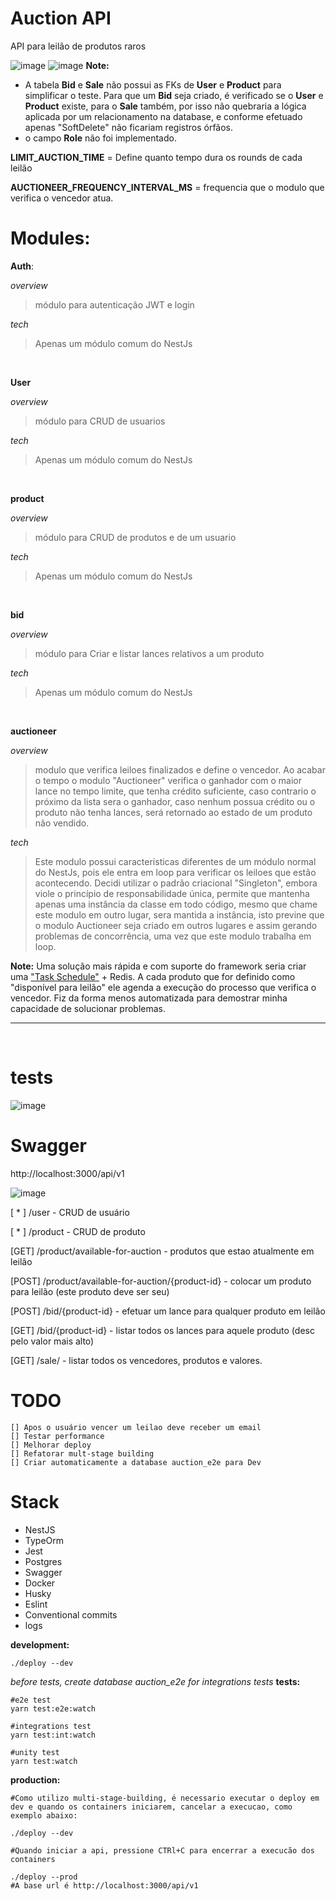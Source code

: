 
# Auction API
API para leilão de produtos raros

![image](https://user-images.githubusercontent.com/5104527/209767168-651184c8-8639-4db8-bfac-f0a64921cb56.png)
![image](https://user-images.githubusercontent.com/5104527/209913368-630369e2-85ee-4a51-af77-98c4fe2c5664.png)
**Note:**
- A tabela **Bid** e **Sale** não possui as FKs de **User** e **Product** para simplificar o teste.
Para que um **Bid** seja criado, é verificado se o **User** e **Product** existe, para o **Sale** também, por isso não quebraria a lógica aplicada por um relacionamento na database, e conforme efetuado apenas "SoftDelete" não ficariam registros órfãos.
- o campo **Role** não foi implementado.

**LIMIT_AUCTION_TIME** = Define quanto tempo dura os rounds de cada leilão

**AUCTIONEER_FREQUENCY_INTERVAL_MS** = frequencia que o modulo que verifica o vencedor atua.

# Modules:

**Auth**:

*overview*
> módulo para autenticação JWT e login

*tech*
> Apenas um módulo comum do NestJs

<br/>

**User**

*overview*
> módulo para CRUD de usuarios

*tech*
> Apenas um módulo comum do NestJs

<br/>

**product**

*overview*
> módulo para CRUD de produtos e de um usuario

*tech*
> Apenas um módulo comum do NestJs

<br/>

**bid**

*overview*
>  módulo para Criar e listar lances relativos a um produto

*tech*
> Apenas um módulo comum do NestJs

<br/>

**auctioneer**

*overview*

> modulo que verifica leiloes finalizados e define o vencedor.
> Ao acabar o tempo o modulo "Auctioneer" verifica o ganhador com o maior lance no tempo limite, que tenha crédito suficiente, caso contrario o próximo da lista sera o ganhador, caso nenhum possua crédito ou o produto não tenha lances, será retornado ao estado de um produto não vendido. 

*tech*

> Este modulo possui características diferentes de um módulo normal do NestJs, pois ele entra em loop para verificar os leiloes que estão acontecendo.
Decidi utilizar o padrão criacional "Singleton", embora viole o princípio de responsabilidade única, permite que mantenha apenas uma instância da classe em todo código, mesmo que chame este modulo em outro lugar, sera mantida a instância, isto previne que o modulo Auctioneer seja criado em outros lugares e assim gerando problemas de concorrência, uma vez que este modulo trabalha em loop.

**Note:**
 Uma solução mais rápida e com suporte do framework seria criar uma ["Task Schedule"](https://docs.nestjs.com/techniques/task-scheduling) + Redis. A cada produto que for definido como "disponível para leilão" ele agenda a execução do processo que verifica o vencedor. Fiz da forma menos automatizada para demostrar minha capacidade de solucionar problemas.

----
<br>

# tests
![image](https://user-images.githubusercontent.com/5104527/209913003-3c85e372-3ee8-4ac1-88ae-111d26c6dc99.png)


# Swagger
http://localhost:3000/api/v1

![image](https://user-images.githubusercontent.com/5104527/209914340-2eb8c20e-65f8-409d-a865-33499f50d8c8.png)

[ * ]  /user - CRUD de usuário

[ * ]  /product - CRUD de produto

[GET]  /product/available-for-auction - produtos que estao atualmente em leilão

[POST] /product/available-for-auction/{product-id} - colocar um produto para leilão (este produto deve ser seu)

[POST] /bid/{product-id} - efetuar um lance para qualquer produto em leilão

[GET]  /bid/{product-id} - listar todos os lances para aquele produto (desc pelo valor mais alto)

[GET]  /sale/ - listar todos os vencedores, produtos e valores.


# TODO
    [] Apos o usuário vencer um leilao deve receber um email
    [] Testar performance 
    [] Melhorar deploy
    [] Refatorar mult-stage building
    [] Criar automaticamente a database auction_e2e para Dev

# Stack

- NestJS
- TypeOrm
- Jest
- Postgres
- Swagger
- Docker
- Husky
- Eslint
- Conventional commits
- logs


**development:**
```
./deploy --dev
```
*before tests, create database auction_e2e for integrations tests*
**tests:**
```
#e2e test
yarn test:e2e:watch

#integrations test
yarn test:int:watch

#unity test
yarn test:watch
``` 

**production:**
```
#Como utilizo multi-stage-building, é necessario executar o deploy em dev e quando os containers iniciarem, cancelar a execucao, como exemplo abaixo:

./deploy --dev

#Quando iniciar a api, pressione CTRl+C para encerrar a execucão dos containers

./deploy --prod
#A base url é http://localhost:3000/api/v1
```
